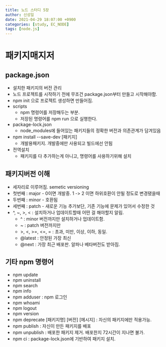 ```yaml
---
title: 노드 스터디 5장
author: 신성일
date: 2021-04-29 18:07:00 +0900
categories: [study, EC_NODE]
tags: [node.js]
---
```


# 패키지매지저

## package.json

- 설치한 패키지의 버전 관리
- 노드 프로젝트를 시작하기 전에 무조건 package.json부터 만들고 시작해야함.
- npm init 으로 프로젝트 생성하면 만들어짐.
- scripts
  - npm 명령어를 저장해두는 부분.
  - 저장된 명령어를 npm run 으로 실행한다.
- package-lock.json
  - node_modules에 들어있는 패키지들의 정확한 버전과 의존관계가 담겨있음
- npm install --save-dev [패키지]
  - 개발용패키지. 개발중에만 사용되고 빌드에선 안됨
- 전역설치
  - 패키지를 다 추가하는게 아니고, 명령어를 사용하기위해 설치

## 패키지버전 이해

- 세자리로 이루어짐. semetic versioning
- 첫번째 : major - 0이면 개발중. 1 -> 2 이면 하위호환이 안될 정도로 변경됐을때
- 두번째 : minor - 호환됨
- 세번째 : patch - 새로운 기능 추가보단, 기존 기능에 문제가 있어서 수정한 것
- ^, ~, >, < : 설치하거나 업데이트할때 어떤 걸 해야할지 알림.
  - ^ : minor 버전까지만 설치하거나 업데이트함.
  - ~ : patch 버전까지만
  - \>, <, >=, <=, = : 초과, 미만, 이상, 이하, 동일.
  - @latest : 안정된 가장 최신
  - @next : 가장 최근 배포판. 알파나 베타버전도 받아짐.

## 기타 npm 명령어

- npm update
- npm uninstall
- npm search
- npm info
- npm adduser : npm 로그인
- npm whoami
- npm logout
- npm version
- npm deprecate [패키지명] [버전] [메시지] : 자신의 패키지에만 적용가능.
- npm publish : 자신이 만든 패키지를 배포
- npm unpublish : 배포한 패키지 제거. 배포한지 72시간이 지나면 불가.
- npm ci : package-lock.json에 기반하여 패키지 설치.
